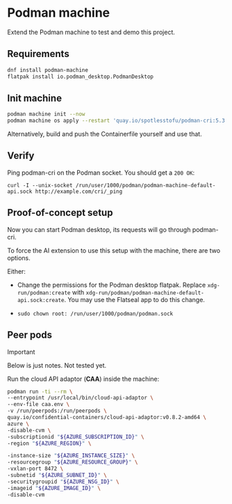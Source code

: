 # Podman machine

Extend the Podman machine to test and demo this project.

## Requirements

```sh
dnf install podman-machine
flatpak install io.podman_desktop.PodmanDesktop
```

## Init machine

```sh
podman machine init --now
podman machine os apply --restart 'quay.io/spotlesstofu/podman-cri:5.3'
```

Alternatively, build and push the Containerfile yourself and use that.

## Verify

Ping podman-cri on the Podman socket. You should get a `200 OK`:
```
curl -I --unix-socket /run/user/1000/podman/podman-machine-default-api.sock http://example.com/cri/_ping
```

## Proof-of-concept setup

Now you can start Podman desktop, its requests will go through podman-cri.

To force the AI extension to use this setup with the machine, there are two options.

Either:

- Change the permissions for the Podman desktop flatpak. Replace `xdg-run/podman:create` with `xdg-run/podman/podman-machine-default-api.sock:create`. You may use the Flatseal app to do this change.

-
    ```
    sudo chown root: /run/user/1000/podman/podman.sock
    ```
## Peer pods

> [!IMPORTANT]
> Below is just notes. Not tested yet.

Run the cloud API adaptor (**CAA**) inside the machine:
```sh
podman run -ti --rm \
--entrypoint /usr/local/bin/cloud-api-adaptor \
--env-file caa.env \
-v /run/peerpods:/run/peerpods \
quay.io/confidential-containers/cloud-api-adaptor:v0.8.2-amd64 \
azure \
-disable-cvm \
-subscriptionid "${AZURE_SUBSCRIPTION_ID}" \
-region "${AZURE_REGION}" \

-instance-size "${AZURE_INSTANCE_SIZE}" \
-resourcegroup "${AZURE_RESOURCE_GROUP}" \
-vxlan-port 8472 \
-subnetid "${AZURE_SUBNET_ID}" \
-securitygroupid "${AZURE_NSG_ID}" \
-imageid "${AZURE_IMAGE_ID}" \
-disable-cvm
```
